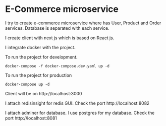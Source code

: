 # E-Commerce microservice

I try to create e-commerce microservice where has User, Product and Order services. Database is separated with each service.

I create client with next js which is based on React js.

I integrate docker with the project.

To run the project for development.

```
docker-compose -f docker-compose.dev.yaml up -d
```

To run the project for production

```
docker-compose up -d
```

Client will be on http://localhost:3000

I attach redisinsight for redis GUI.
Check the port http://localhost:8082

I attach adminer for database. I use postgres for my database.
Check the port http://localhost:8081


